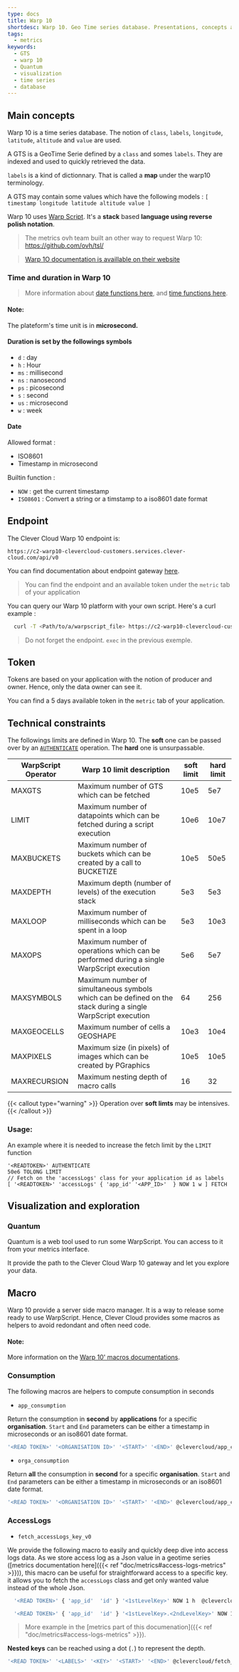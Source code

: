 ```yaml
---
type: docs
title: Warp 10
shortdesc: Warp 10. Geo Time series database. Presentations, concepts and examples
tags:
  - metrics
keywords:
  - GTS
  - warp 10
  - Quantum
  - visualization
  - time series
  - database
---
```


## Main concepts

Warp 10 is a time series database. The notion of `class`, `labels`, `longitude`, `latitude`, `altitude` and `value` are used.

A GTS is a GeoTime Serie defined by a `class` and somes `labels`. They are indexed and used to quickly retrieved the data.

`labels` is a kind of dictionnary. That is called a **map** under the warp10 terminology.

A GTS may contain some values which have the following models : `[ timestamp longitude latitude altitude value ]`

Warp 10 uses [Warp Script](https://www.warp10.io/content/03_Documentation/04_WarpScript). It's a **stack** based **language using reverse polish notation**.

> The metrics ovh team built an other way to request Warp 10: https://github.com/ovh/tsl/

> [Warp 1O documentation is availlable on their website](https://www.warp10.io/doc/reference)

### Time and duration in Warp 10

> More information about [date functions here](https://www.warp10.io/tags/date), and [time functions here](https://www.warp10.io/tags/time).

<div class=“panel panel-warning”>
  <div class=“panel-heading”>
    <h4>Note:</h4>
  </div>
  <div class=“panel-body”>
  The plateform's time unit is in <b>microsecond.</b>
  </div>
</div>

#### Duration is set by the followings symbols

- `d` : day
- `h` : Hour
- `ms` : millisecond
- `ns` : nanosecond
- `ps` : picosecond
- `s` : second
- `us` : microsecond
- `w` : week

#### Date

Allowed format :

- ISO8601
- Timestamp in microsecond

Builtin function :

- `NOW` : get the current timestamp
- `ISO8601` : Convert a string or a timstamp to a iso8601 date format

## Endpoint

The Clever Cloud Warp 10 endpoint is:

```
https://c2-warp10-clevercloud-customers.services.clever-cloud.com/api/v0
```

You can find documentation about endpoint gateway [here](https://www.warp10.io/content/03_Documentation/03_Interacting_with_Warp_10/01_Introduction).

> You can find the endpoint and an available token under the `metric` tab of your application

You can query our Warp 10 platform with your own script. Here's a curl example :

```bash
  curl -T <Path/to/a/warpscript_file> https://c2-warp10-clevercloud-customers.services.clever-cloud.com/api/v0/exec
```

> Do not forget the endpoint. `exec` in the previous exemple.

## Token

Tokens are based on your application with the notion of producer and owner. Hence, only the data owner can see it.

You can find a 5 days available token in the `metric` tab of your application.

## Technical constraints

The followings limits are defined in Warp 10. The **soft** one can be passed over by an [`AUTHENTICATE`](https://www.warp10.io/doc/AUTHENTICATE) operation. The **hard** one is unsurpassable.

| WarpScript Operator | Warp 10 limit description | soft limit | hard limit |
| ------------------- | ------------------------------------------------------------- | ---------- | ---------- |
| MAXGTS | Maximum number of GTS which can be fetched | 10e5 | 5e7 |
| LIMIT | Maximum number of datapoints which can be fetched during a script execution | 10e6 | 10e7 |
| MAXBUCKETS | Maximum number of buckets which can be created by a call to BUCKETIZE | 10e5 | 50e5 |
| MAXDEPTH | Maximum depth (number of levels) of the execution stack | 5e3 | 5e3 |
| MAXLOOP | Maximum number of milliseconds which can be spent in a loop | 5e3 | 10e3 |
| MAXOPS | Maximum number of operations which can be performed during a single WarpScript execution | 5e6 | 5e7 |
| MAXSYMBOLS | Maximum number of simultaneous symbols which can be defined on the stack during a single WarpScript execution | 64 | 256 |
| MAXGEOCELLS | Maximum number of cells a GEOSHAPE | 10e3 | 10e4 |
| MAXPIXELS | Maximum size (in pixels) of images which can be created by PGraphics | 10e5 | 10e5 |
| MAXRECURSION | Maximum nesting depth of macro calls | 16 | 32 |

{{< callout type="warning" >}}
Operation over **soft limts** may be intensives.
{{< /callout >}}

### Usage:

An example where it is needed to increase the fetch limit by the `LIMIT` function

```warpscript
'<READTOKEN>' AUTHENTICATE
50e6 TOLONG LIMIT
// Fetch on the 'accessLogs' class for your application id as labels
[ '<READTOKEN>' 'accessLogs' { 'app_id' '<APP_ID>'  } NOW 1 w ] FETCH
```

## Visualization and exploration

### Quantum

Quantum is a web tool used to run some WarpScript. You can access to it from your metrics interface.

It provide the path to the Clever Cloud Warp 10 gateway and let you explore your data.

## Macro

Warp 10 provide a server side macro manager. It is a way to release some ready to use WarpScript. Hence, Clever Cloud provides some macros as helpers to avoid redondant and often need code.

<div class=“panel panel-warning”>
  <div class=“panel-heading”>
    <h4>Note:</h4>
  </div>
  <div class=“panel-body”>
  More information on the <a href="https://www.warp10.io/content/03_Documentation/07_Extending_Warp_10/01_Server_side_macros">Warp 10' macros documentations</a>.
  </div>
</div>

### Consumption

The following macros are helpers to compute consumption in seconds

- `app_consumption`

Return the consumption in **second** by **applications** for a specific **organisation**.
`Start` and `End` parameters can be either a timestamp in microseconds or an iso8601 date format.

```bash
'<READ TOKEN>' '<ORGANISATION ID>' '<START>' '<END>' @clevercloud/app_consumption
```

- `orga_consumption`

Return **all** the consumption in **second** for a specific **organisation**. `Start` and `End` parameters
can be either a timestamp in microseconds or an iso8601 date format.

```bash
'<READ TOKEN>' '<ORGANISATION ID>' '<START>' '<END>' @clevercloud/app_consumption
```

### AccessLogs

- `fetch_accessLogs_key_v0`

We provide the following macro to easily and quickly deep dive into access logs data. As we store access log as a Json value in a geotime series ([metrics documentation here]({{< ref "doc/metrics#access-logs-metrics" >}})), this macro can be useful for straightforward access to a specific key. it allows you to fetch the `accessLogs` class and get only wanted value instead of the whole Json.

```bash
  '<READ TOKEN>' { 'app_id'  'id' } '<1stLevelKey>' NOW 1 h  @clevercloud/fetch_accessLogs_key_v0
```

```bash
  '<READ TOKEN>' { 'app_id'  'id' } '<1stLevelKey>.<2ndLevelKey>' NOW 10 m  @clevercloud/fetch_accessLogs_key_v0
```

> More example in the [metrics part of this documenation]({{< ref "doc/metrics#access-logs-metrics" >}}).

**Nested keys** can be reached using a dot (`.`) to represent the depth.

```bash
'<READ TOKEN>' '<LABELS>' '<KEY>' '<START>' '<END>' @clevercloud/fetch_accessLogs_key_v0
```
